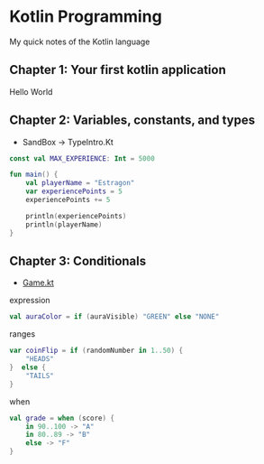 # Kotlin Programming 
My quick notes of the Kotlin language

## Chapter 1: Your first kotlin application
Hello World

## Chapter 2: Variables, constants, and types
* SandBox -> TypeIntro.Kt

```Kotlin
const val MAX_EXPERIENCE: Int = 5000

fun main() {
    val playerName = "Estragon"
    var experiencePoints = 5
    experiencePoints += 5

    println(experiencePoints)
    println(playerName)
}
```

## Chapter 3: Conditionals
* [Game.kt](NyetHack/src/Game.kt)

expression
```kotlin
val auraColor = if (auraVisible) "GREEN" else "NONE"
```

ranges
```kotlin
var coinFlip = if (randomNumber in 1..50) {
    "HEADS"
}  else {
    "TAILS"
}
```

when
```kotlin
val grade = when (score) {
    in 90..100 -> "A"
    in 80..89 -> "B"
    else -> "F"
}
```

